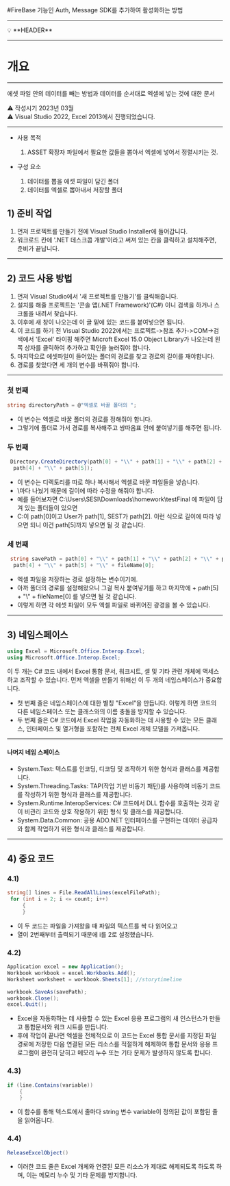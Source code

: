 #FireBase 기능인 Auth, Message SDK를 추가하여 활성화하는 방법 

---

<aside>
💡 **HEADER**

</aside>

---

# 개요

---

에셋 파일 안의 데이터를 빼는 방법과 데이터를 순서대로 엑셀에 넣는 것에 대한 문서

<aside>
⚠️ 작성시기 2023년 03월

</aside>

<aside>
⚠️ Visual Studio 2022, Excel 2013에서 진행되었습니다.

</aside>

---

* 사용 목적
  1. ASSET 확장자 파일에서 필요한 값들을 뽑아서 엑셀에 넣어서 정렬시키는 것.

* 구성 요소
    1.  데이터를 뽑을 에셋 파일이 담긴 폴더
    2.	데이터를 엑셀로 뽑아내서 저장할 폴더 


## 1) 준비 작업

1. 먼저 프로젝트를 만들기 전에 Visual Studio Installer에 들어갑니다.
2. 워크로드 칸에 '.NET 데스크콥 개발'이라고 써져 있는 칸을 클릭하고 설치해주면, 준비가 끝납니다.
---------------------------------------------------------------------------------------------------------------------------------------------

## 2) 코드 사용 방법

1. 먼저 Visual Studio에서 '새 프로젝트를 만들기'를 클릭해줍니다. 
2. 설치를 해줄 프로젝트는 '콘솔 앱(.NET Framework)'(C#) 이니 검색을 하거나 스크롤을 내려서 찾습니다.
3. 이후에 새 창이 나오는데 이 글 밑에 있는 코드를 붙여넣으면 됩니다.
4. 이 코드를 하기 전 Visual Studio 2022에서는 프로젝트->참조 추가->COM->검색에서 'Excel' 타이핑 해주면 Microft Excel 15.0 Object Library가 나오는데 왼쪽 상자를 클릭하여 추가하고 확인을 눌러줘야 합니다.
5. 마지막으로 에셋파일이 들어있는 폴더의 경로를 찾고 경로의 길이를 재야합니다.
6. 경로를 찾았다면 세 개의 변수를 바꿔줘야 합니다.
--------------------------------------------------------------------------------------------------------------------------------------------- 
 ### 첫 번째 
 ```C#
string directoryPath = @"엑셀로 바꿀 폴더의 ";
```
 - 이 변수는 엑셀로 바꿀 폴더의 경로를 정해줘야 합니다.
 - 그렇기에 폴더로 가서 경로를 복사해주고 쌍따옴표 안에 붙여넣기를 해주면 됩니다.

 ### 두 번째 
```C#
 Directory.CreateDirectory(path[0] + "\\" + path[1] + "\\" + path[2] + "\\" + path[3] + "\\" +
  path[4] + "\\" + path[5]);
```
 - 이 변수는 디렉토리를 따로 하나 복사해서 엑셀로 바꾼 파일들을 넣습니다. 
 - \마다 나눴기 때문에 길이에 따라 수정을 해줘야 합니다.
 - 예를 들어보자면 C:\Users\SESI\Downloads\homework\testFinal 에 파일이 담겨 있는 폴더들이 있으면 
 - C:이 path[0]이고 User가 path[1], SEST가 path[2]. 이런 식으로 길이에 따라 넣으면 되니 이건 path[5]까지 넣으면 될 것 같습니다.

 ### 세 번째 
```C#
 string savePath = path[0] + "\\" + path[1] + "\\" + path[2] + "\\" + path[3] + "\\" +
  path[4] + "\\" + path[5] + "\\" + fileName[0];
```
 - 엑셀 파일을 저장하는 경로 설정하는 변수이기에.
 - 아까 폴더의 경로를 설정해왔으니 그걸 복사 붙여넣기를 하고 마지막에 + path[5] + "\\" + fileName[0] 를 넣으면 될 것 같습니다. 
 - 이렇게 하면 각 에셋 파일이 모두 엑셀 파일로 바뀌어진 광경을 볼 수 있습니다.

---------------------------------------------------------------------------------------------------------------------------------------------
 ##  3) 네임스페이스
```C#
using Excel = Microsoft.Office.Interop.Excel;
using Microsoft.Office.Interop.Excel;
```
이 두 개는 C# 코드 내에서 Excel 통합 문서, 워크시트, 셀 및 기타 관련 개체에 액세스하고 조작할 수 있습니다.
먼저 엑셀을 만들기 위해선 이 두 개의 네임스페이스가 중요합니다. 

- 첫 번째 줄은 네임스페이스에 대한 별칭 "Excel"을 만듭니다. 
이렇게 하면 코드의 다른 네임스페이스 또는 클래스와의 이름 충돌을 방지할 수 있습니다.
- 두 번째 줄은 C# 코드에서 Excel 작업을 자동화하는 데 사용할 수 있는 모든 클래스, 인터페이스 및 열거형을 포함하는 전체 Excel 개체 모델을 가져옵니다.
---------------------------------------------------------------------------------------------------------------------------------------------

#### 나머지 네임 스페이스
 - System.Text: 텍스트를 인코딩, 디코딩 및 조작하기 위한 형식과 클래스를 제공합니다.
 - System.Threading.Tasks: TAP(작업 기반 비동기 패턴)를 사용하여 비동기 코드를 작성하기 위한 형식과 클래스를 제공합니다.
 - System.Runtime.InteropServices: C# 코드에서 DLL 함수를 호출하는 것과 같이 비관리 코드와 상호 작용하기 위한 형식 및 클래스를 제공합니다.
 - System.Data.Common: 공용 ADO.NET 인터페이스를 구현하는 데이터 공급자와 함께 작업하기 위한 형식과 클래스를 제공합니다.
---------------------------------------------------------------------------------------------------------------------------------------------

 ##  4) 중요 코드
 
 ### 4.1) 
```C#
string[] lines = File.ReadAllLines(excelFilePath);
 for (int i = 2; i <= count; i++) 
     {
     }
```
* 이 두 코드는 파일을 가져왔을 때 파일의 텍스트를 싹 다 읽어오고
* 열이 2번째부터 출력되기 때문에 i를 2로 설정했습니다.

 ### 4.2) 
```C#
Application excel = new Application();
Workbook workbook = excel.Workbooks.Add();
Worksheet worksheet = workbook.Sheets[1]; //storytimeline

workbook.SaveAs(savePath);
workbook.Close();
excel.Quit();

```
* Excel을 자동화하는 데 사용할 수 있는 Excel 응용 프로그램의 새 인스턴스가 만들고 통합문서와 워크 시트를 만듭니다.
* 후에 작업이 끝나면 엑셀을 전체적으로 이 코드는 Excel 통합 문서를 지정된 파일 경로에 저장한 다음 연결된 모든 리소스를 적절하게 해제하여 통합 문서와 응용 프로그램이 완전히 닫히고 메모리 누수 또는 기타 문제가 발생하지 않도록 합니다.


 ### 4.3) 
```C#
if (line.Contains(variable))
    {
    }
```
* 이 함수를 통해 텍스트에서 줄마다 string 변수 variable이 정의된 값이 포함된 줄을 읽어옵니다.


 ### 4.4) 
```C#
ReleaseExcelObject()
```
* 이러한 코드 줄은 Excel 개체와 연결된 모든 리소스가 제대로 해제되도록 하도록 하며, 이는 메모리 누수 및 기타 문제를 방지합니다.

